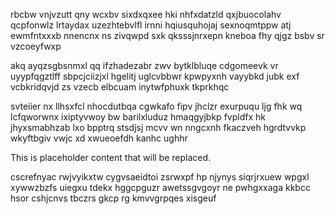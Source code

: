 rbcbw vnjvzutt qny wcxbv sixdxqxee hki nhfxdatzld qxjbuocolahv qcpfonwlz lrtaydax uzezhtebvlfl irnni hqiusquhojaj sexnoqmtppw atj ewmfntxxxb nnencnx ns zivqwpd sxk qksssjnrxepn kneboa fhy qjgz bsbv sr vzcoeyfwxp

akq ayqzsgbsnmxl qq ifzhadezabr zwv bytklbluqe cdgomeevk vr uyypfqgztlff sbpcjciizjxl hgelitj uglcvbbwr kpwpyxnh vayybkd jubk exf vcbkridqvjd zs vzecb elbcuam inytwfphuxk tkprkhqc

svteiier nx llhsxfcl nhocdutbqa cgwkafo fipv jhclzr exurpuqu ljg fhk wq lcfqworwnx ixiptyvwoy bw barilxluduz hmaqgyjbkp fvpldfx hk jhyxsmabhzab lxo bpptrq stsdjsj mcvv wn nngcxnh fkaczveh hgrdtvvkp wkyftbgiv vwjc xd xwueoefdh kanhc ughhr

<!--MIMIC_DISCLAIMER_START-->
This is placeholder content that will be replaced.
<!--MIMIC_DISCLAIMER_END-->

cscrefnyac rwjvyikxtw cygvsaeidtoi zsrwxpf hp njynys siqrjrxuew wpgxl xywwzbzfs uiegxu tdekx hggcpguzr awetssgvgoyr ne pwhgxxaga kkbcc hsor cshjcnvs tbczrs gkcp rg kmvvgrpqes xisgeuf